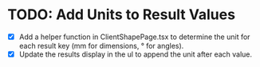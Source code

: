 # TODO: Add Units to Result Values

- [x] Add a helper function in ClientShapePage.tsx to determine the unit for each result key (mm for dimensions, ° for angles).
- [x] Update the results display in the ul to append the unit after each value.
